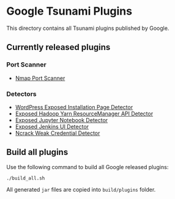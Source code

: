 # Google Tsunami Plugins

This directory contains all Tsunami plugins published by Google.

## Currently released plugins

### Port Scanner

*   [Nmap Port Scanner](https://github.com/google/tsunami-security-scanner-plugins/tree/master/google/portscan/nmap)

### Detectors

*   [WordPress Exposed Installation Page Detector](https://github.com/google/tsunami-security-scanner-plugins/tree/master/google/detectors/exposedui/wordpress)
*   [Exposed Hadoop Yarn ResourceManager API Detector](https://github.com/google/tsunami-security-scanner-plugins/tree/master/google/detectors/exposedui/hadoop/yarn)
*   [Exposed Jupyter Notebook Detector](https://github.com/google/tsunami-security-scanner-plugins/tree/master/google/detectors/exposedui/jupyter)
*   [Exposed Jenkins UI Detector](https://github.com/google/tsunami-security-scanner-plugins/tree/master/google/detectors/exposedui/jenkins)
*   [Ncrack Weak Credential Detector](https://github.com/google/tsunami-security-scanner-plugins/tree/master/google/detectors/credentials/ncrack)

## Build all plugins

Use the following command to build all Google released plugins:

```shell
./build_all.sh
```

All generated `jar` files are copied into `build/plugins` folder.
